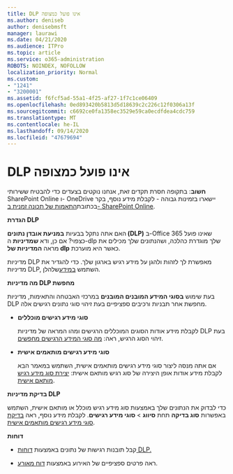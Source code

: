 ```yaml
---
title: DLP אינו פועל כמצופה
ms.author: deniseb
author: denisebmsft
manager: laurawi
ms.date: 04/21/2020
ms.audience: ITPro
ms.topic: article
ms.service: o365-administration
ROBOTS: NOINDEX, NOFOLLOW
localization_priority: Normal
ms.custom:
- "1241"
- "3200001"
ms.assetid: f6fcf5ad-55a1-4f25-af27-1f7c1ce06409
ms.openlocfilehash: 0ed893420b5813d5d18639c2c226c12f0306a13f
ms.sourcegitcommit: c6692ce0fa1358ec3529e59ca0ecdfdea4cdc759
ms.translationtype: MT
ms.contentlocale: he-IL
ms.lasthandoff: 09/14/2020
ms.locfileid: "47679694"
---
```

# <a name="dlp-not-working-as-expected"></a>DLP אינו פועל כמצופה

**חשוב**: בתקופה חסרת תקדים זאת, אנחנו נוקטים בצעדים כדי להבטיח ששירותי SharePoint Online ו- OneDrive יישארו בזמינות גבוהה - לקבלת מידע נוסף, בקר בכתובת[התאמות של תכונה זמנית ב- SharePoint Online](https://aka.ms/ODSPAdjustments).

 **הגדרת DLP**

האם אתה נתקל בבעיות **במניעת אובדן נתונים (DLP)** ב-Office 365 שאינו פועל כצפוי? אם כן, ודא **שמדיניות** ה-dlp שלך מוגדרת כהלכה, ושהנתונים שלך מכילים את מראה **המדיניות של dlp** כאשר היא מוערכת.
  
מדיניות DLP מאפשרת לך לזהות ולהגן על מידע רגיש בארגון שלך. כדי להגדיר את מדיניות DLP, השתמש [במידע](https://docs.microsoft.com/office365/securitycompliance/prevent-data-loss#set-up-dlp)שלהלן.
  
 **מה מדיניות DLP מחפשת**
  
בעת שימוש **בסוגי המידע המובנים המובנים** במרכזי האבטחה והתאימות, מדיניות DLP מחפשת אחר תבניות ורכיבים ספציפיים בעת זיהוי סוגי נתונים רגישים אלה.
  
- **סוגי מידע רגישים מוכללים**

    לקבלת מידע אודות הסוגים המוכללים הרגישים ומהו המראה של מדיניות DLP בעת זיהוי הסוג הרגיש, ראה: [מה סוגי המידע הרגישים מחפשים](https://docs.microsoft.com/microsoft-365/compliance/sensitive-information-type-entity-definitions).

- **סוגי מידע רגישים מותאמים אישית**

    אם אתה מנסה ליצור סוגי מידע רגישים מותאמים אישית, השתמש במאמר הבא לקבלת מידע אודות אופן היצירה של סוג רגיש מותאם אישית: [יצירת סוג מידע רגיש מותאם אישית](https://docs.microsoft.com/microsoft-365/compliance/create-a-custom-sensitive-information-type).

**בדיקת מדיניות DLP**

כדי לבדוק את הנתונים שלך באמצעות סוג מידע רגיש מוכלל או מותאם אישית, השתמש באפשרות **סוג בדיקה** תחת **סיווג**  >  **סוגי מידע רגישים**. לקבלת מידע נוסף, ראה [בדיקת סוגי מידע רגישים מותאמים אישית](https://docs.microsoft.com/microsoft-365/compliance/create-a-custom-sensitive-information-type#create-custom-sensitive-information-types-in-the-security--compliance-center).

 **דוחות**
  
- קבל תובנות רגישות של נתונים באמצעות [דוחות DLP.](https://docs.microsoft.com/microsoft-365/compliance/data-loss-prevention-policies#dlp-reports)

- ראה פרטים ספציפיים של האירוע באמצעות [דוח מאורע](https://docs.microsoft.com/microsoft-365/compliance/data-loss-prevention-policies#incident-reports).
